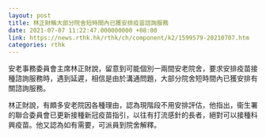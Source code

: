 ```yaml
---
layout: post
title: 林正財稱大部分院舍短時間內已獲安排疫苗諮詢服務
date: 2021-07-07 11:22:47.000000000 +08:00
link: https://news.rthk.hk/rthk/ch/component/k2/1599579-20210707.htm
categories: rthk
---
```


安老事務委員會主席林正財說，留意到可能個別一兩間安老院舍，要求安排疫苗接種諮詢服務時，遇到延遲，相信是由於溝通問題，大部分院舍短時間內已獲安排有關諮詢服務。

林正財說，有頗多安老院因各種理由，認為現階段不用安排評估，他指出，衞生署的聯合委員會已更新接種新冠疫苗指引，以往有打流感針的長者，絕對可以接種科興疫苗。他又認為如有需要，可派員到院舍解釋。
